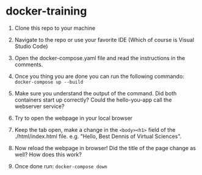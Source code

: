 # docker-training

1. Clone this repo to your machine
2. Navigate to the repo or use your favorite IDE (Which of course is Visual Studio Code)
3. Open the docker-compose.yaml file and read the instructions in the comments.
4. Once you thing you are done you can run the following commando:
   ```docker-compose up --build```
   
5. Make sure you understand the output of the command. Did both containers start up correctly? Could the hello-you-app call the webserver service?
6. Try to open the webpage in your local browser
7. Keep the tab open, make a change in the ```<body><h1>``` field of the ./html/index.html file. e.g. "Hello, Best Dennis of Virtual Sciences".
8. Now reload the webpage in browser! Did the title of the page change as well? How does this work?
9. Once done run: `docker-compose down`
